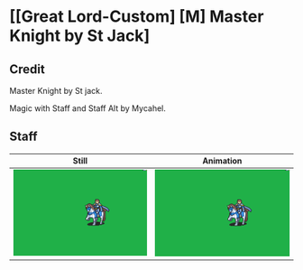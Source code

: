 # [\[Great Lord-Custom\] \[M\] Master Knight by St Jack]

## Credit

Master Knight by St jack.

Magic with Staff and Staff Alt by Mycahel.
	
## Staff

| Still | Animation |
| :---: | :-------: |
| ![Staff still](./Staff_000.png) | ![Staff animation](./Staff.gif) |
